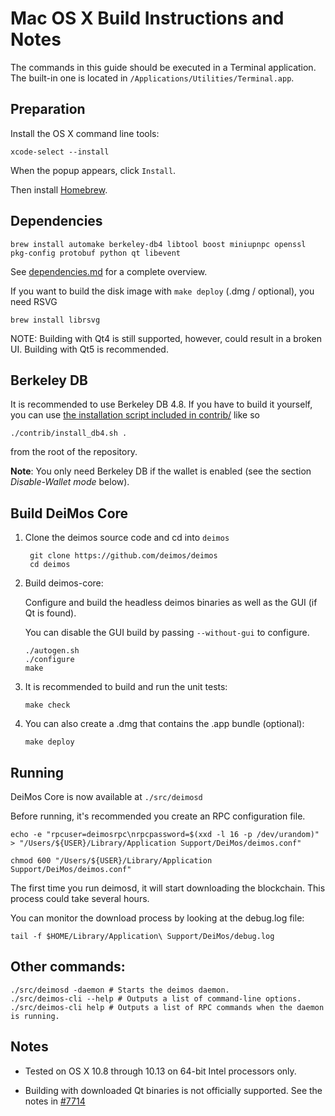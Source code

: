 Mac OS X Build Instructions and Notes
====================================
The commands in this guide should be executed in a Terminal application.
The built-in one is located in `/Applications/Utilities/Terminal.app`.

Preparation
-----------
Install the OS X command line tools:

`xcode-select --install`

When the popup appears, click `Install`.

Then install [Homebrew](https://brew.sh).

Dependencies
----------------------

    brew install automake berkeley-db4 libtool boost miniupnpc openssl pkg-config protobuf python qt libevent

See [dependencies.md](dependencies.md) for a complete overview.

If you want to build the disk image with `make deploy` (.dmg / optional), you need RSVG

    brew install librsvg

NOTE: Building with Qt4 is still supported, however, could result in a broken UI. Building with Qt5 is recommended.

Berkeley DB
-----------
It is recommended to use Berkeley DB 4.8. If you have to build it yourself,
you can use [the installation script included in contrib/](/contrib/install_db4.sh)
like so

```shell
./contrib/install_db4.sh .
```

from the root of the repository.

**Note**: You only need Berkeley DB if the wallet is enabled (see the section *Disable-Wallet mode* below).

Build DeiMos Core
------------------------

1. Clone the deimos source code and cd into `deimos`

        git clone https://github.com/deimos/deimos
        cd deimos

2.  Build deimos-core:

    Configure and build the headless deimos binaries as well as the GUI (if Qt is found).

    You can disable the GUI build by passing `--without-gui` to configure.

        ./autogen.sh
        ./configure
        make

3.  It is recommended to build and run the unit tests:

        make check

4.  You can also create a .dmg that contains the .app bundle (optional):

        make deploy

Running
-------

DeiMos Core is now available at `./src/deimosd`

Before running, it's recommended you create an RPC configuration file.

    echo -e "rpcuser=deimosrpc\nrpcpassword=$(xxd -l 16 -p /dev/urandom)" > "/Users/${USER}/Library/Application Support/DeiMos/deimos.conf"

    chmod 600 "/Users/${USER}/Library/Application Support/DeiMos/deimos.conf"

The first time you run deimosd, it will start downloading the blockchain. This process could take several hours.

You can monitor the download process by looking at the debug.log file:

    tail -f $HOME/Library/Application\ Support/DeiMos/debug.log

Other commands:
-------

    ./src/deimosd -daemon # Starts the deimos daemon.
    ./src/deimos-cli --help # Outputs a list of command-line options.
    ./src/deimos-cli help # Outputs a list of RPC commands when the daemon is running.

Notes
-----

* Tested on OS X 10.8 through 10.13 on 64-bit Intel processors only.

* Building with downloaded Qt binaries is not officially supported. See the notes in [#7714](https://github.com/deimos/deimos/issues/7714)
